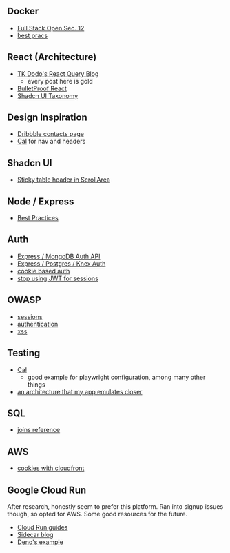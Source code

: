 ## Docker

- [Full Stack Open Sec. 12](https://fullstackopen.com/en/part12)
- [best pracs](https://snyk.io/blog/10-best-practices-to-containerize-nodejs-web-applications-with-docker/)

## React (Architecture)

- [TK Dodo's React Query Blog](https://tkdodo.eu/blog/practical-react-query)
  - every post here is gold
- [BulletProof React](https://github.com/alan2207/bulletproof-react)
- [Shadcn UI Taxonomy](https://github.com/shadcn/taxonomy)

## Design Inspiration

- [Dribbble contacts page](https://dribbble.com/shots/20734955-CRM-Contacts-Page)
- [Cal](https://cal.com/) for nav and headers

## Shadcn UI

- [Sticky table header in ScrollArea](https://github.com/shadcn-ui/ui/issues/1151#issuecomment-1746339659)

## Node / Express

- [Best Practices](https://github.com/goldbergyoni/nodebestpractices)

## Auth

- [Express / MongoDB Auth API](https://github.com/0xcire/typescript_api)
- [Express / Postgres / Knex Auth](https://gist.github.com/laurenfazah/f9343ae8577999d301334fc68179b485)
- [cookie based auth](https://stackoverflow.com/questions/17769011/how-does-cookie-based-authentication-work)
- [stop using JWT for sessions](http://cryto.net/~joepie91/blog/2016/06/13/stop-using-jwt-for-sessions/)

## OWASP

- [sessions](https://cheatsheetseries.owasp.org/cheatsheets/Session_Management_Cheat_Sheet.html)
- [authentication](https://cheatsheetseries.owasp.org/cheatsheets/Authentication_Cheat_Sheet.html)
- [xss](https://cheatsheetseries.owasp.org/cheatsheets/Cross_Site_Scripting_Prevention_Cheat_Sheet.html)

## Testing

- [Cal](https://github.com/calcom/cal.com)
  - good example for playwright configuration, among many other things
- [an architecture that my app emulates closer](https://github.com/lachiejames/docker-express-react-playwright)

## SQL

- [joins reference](https://stackoverflow.com/questions/25685545/how-to-return-rows-from-left-table-not-found-in-right-table)

## AWS

- [cookies with cloudfront](https://stackoverflow.com/questions/63887518/how-do-i-ensure-cloudfront-returns-cookies-from-my-elastic-beanstalk-rest-api-ap)

## Google Cloud Run

After research, honestly seem to prefer this platform. Ran into signup issues though, so opted for AWS. Some good resources for the future.

- [Cloud Run guides](https://cloud.google.com/run/docs/overview/what-is-cloud-run)
- [Sidecar blog](https://cloud.google.com/blog/products/serverless/cloud-run-now-supports-multi-container-deployments)
- [Deno's example](https://docs.deno.com/runtime/manual/advanced/deploying_deno/google_cloud_run#create-dockerfile-and-docker-composeyml)
